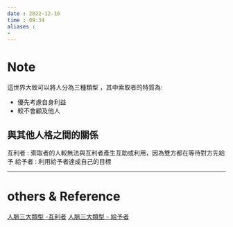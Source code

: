 ```yaml
---
date : 2022-12-16
time : 09:34
aliases :
- 
---
```

# Note
這世界大致可以將人分為三種類型 ，其中索取者的特質為:
- 優先考慮自身利益
- 較不會顧及他人

## 與其他人格之間的關係
互利者 : 索取者的人較無法與互利者產生互助或利用，因為雙方都在等待對方先給予
給予者 : 利用給予者達成自己的目標

---
# others &  Reference
[人脈三大類型  -互利者](人脈三大類型%20%20-互利者.md)
[人脈三大類型 - 給予者](人脈三大類型%20-%20給予者.md)
